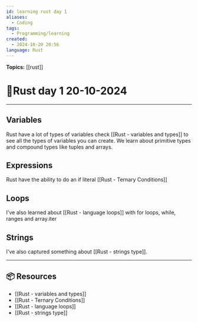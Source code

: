```yaml
---
id: learning rust day 1
aliases:
  - Coding
tags:
  - Programming/learning
created:
  - 2024-10-20 20:56
language: Rust
---
```


**Topics:** [[rust]]

# 📃Rust day 1 20-10-2024

---

## Variables

Rust have a lot of types of variables check [[Rust - variables and types]] to see all the types of variables you can create.
We learn about primitive types and compound types like tuples and arrays.

## Expressions

Rust have the ability to do an if literal [[Rust - Ternary Conditions]]

## Loops

I've also learned about [[Rust - language loops]] with for loops, while, ranges and array.iter

## Strings

I've also captured something about [[Rust - strings type]].

---

## 📦 Resources

- [[Rust - variables and types]]
- [[Rust - Ternary Conditions]]
- [[Rust - language loops]]
- [[Rust - strings type]]
